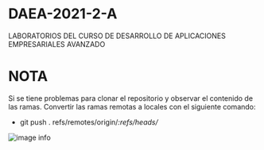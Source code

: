 # DAEA-2021-2-A
LABORATORIOS DEL CURSO DE DESARROLLO DE APLICACIONES EMPRESARIALES AVANZADO

# NOTA 
Si se tiene problemas para clonar el repositorio y observar el contenido de las ramas. Convertir las ramas remotas a locales con el siguiente comando:
* git push . refs/remotes/origin/*:refs/heads/*

![image info](https://i.ibb.co/FD9Pr3M/descarga.png)
